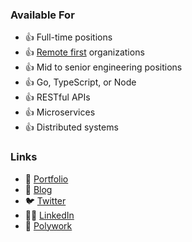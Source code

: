 ### Available For

- 👍 Full-time positions
- 👍 [Remote first](https://basecamp.com/remote-resources) organizations
- 👍 Mid to senior engineering positions
- 👍 Go, TypeScript, or Node
- 👍 RESTful APIs
- 👍 Microservices
- 👍 Distributed systems

### Links

- 🌲 [Portfolio](https://foresthoffman.com)
- 📝 [Blog](https://dev.to/foresthoffman)
- 🐦 [Twitter](https://twitter.com/ForestJHoffman)
- 👨‍💻 [LinkedIn](https://www.linkedin.com/in/foresthoffman/)
- 🌌 [Polywork](https://polywork.foresthoffman.com/)
